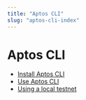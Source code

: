 ```yaml
---
title: "Aptos CLI"
slug: "aptos-cli-index"
---
```


# Aptos CLI

- [Install Aptos CLI](/cli-tools/aptos-cli-tool/install-aptos-cli.md)
- [Use Aptos CLI](/cli-tools/aptos-cli-tool/use-aptos-cli.md)
- [Using a local testnet](/cli-tools/aptos-cli-tool/using-a-local-testnet.md)
